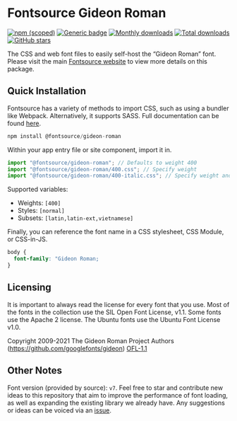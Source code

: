 # Fontsource Gideon Roman

[![npm (scoped)](https://img.shields.io/npm/v/@fontsource/gideon-roman?color=brightgreen)](https://www.npmjs.com/package/@fontsource/gideon-roman) [![Generic badge](https://img.shields.io/badge/fontsource-passing-brightgreen)](https://github.com/fontsource/fontsource) [![Monthly downloads](https://badgen.net/npm/dm/@fontsource/gideon-roman)](https://github.com/fontsource/fontsource) [![Total downloads](https://badgen.net/npm/dt/@fontsource/gideon-roman)](https://github.com/fontsource/fontsource) [![GitHub stars](https://img.shields.io/github/stars/fontsource/fontsource.svg?style=social&label=Star)](https://github.com/fontsource/fontsource/stargazers)

The CSS and web font files to easily self-host the “Gideon Roman” font. Please visit the main [Fontsource website](https://fontsource.org/fonts/gideon-roman) to view more details on this package.

## Quick Installation

Fontsource has a variety of methods to import CSS, such as using a bundler like Webpack. Alternatively, it supports SASS. Full documentation can be found [here](https://beta.fontsource.org/docs/getting-started/introduction).

```javascript
npm install @fontsource/gideon-roman
```

Within your app entry file or site component, import it in.

```javascript
import "@fontsource/gideon-roman"; // Defaults to weight 400
import "@fontsource/gideon-roman/400.css"; // Specify weight
import "@fontsource/gideon-roman/400-italic.css"; // Specify weight and style

```

Supported variables:
- Weights: `[400]`
- Styles: `[normal]`
- Subsets: `[latin,latin-ext,vietnamese]`

Finally, you can reference the font name in a CSS stylesheet, CSS Module, or CSS-in-JS.

```css
body {
  font-family: "Gideon Roman;
}
```

## Licensing
It is important to always read the license for every font that you use.
Most of the fonts in the collection use the SIL Open Font License, v1.1. Some fonts use the Apache 2 license. The Ubuntu fonts use the Ubuntu Font License v1.0.

Copyright 2009-2021 The Gideon Roman Project Authors (https://github.com/googlefonts/gideon)
[OFL-1.1](http://scripts.sil.org/OFL)

## Other Notes
Font version (provided by source): `v7`.
Feel free to star and contribute new ideas to this repository that aim to improve the performance of font loading, as well as expanding the existing library we already have. Any suggestions or ideas can be voiced via an [issue](https://github.com/fontsource/fontsource/issues).